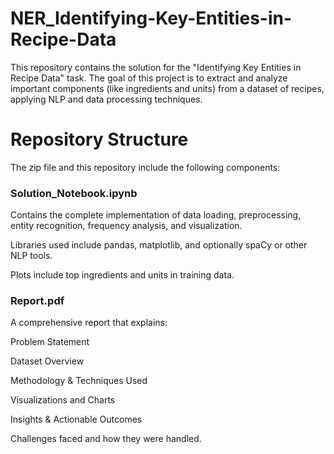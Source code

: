 # NER_Identifying-Key-Entities-in-Recipe-Data
This repository contains the solution for the "Identifying Key Entities in Recipe Data" task. The goal of this project is to extract and analyze important components (like ingredients and units) from a dataset of recipes, applying NLP and data processing techniques.

# Repository Structure
The zip file and this repository include the following components:

### Solution_Notebook.ipynb

Contains the complete implementation of data loading, preprocessing, entity recognition, frequency analysis, and visualization.

Libraries used include pandas, matplotlib, and optionally spaCy or other NLP tools.

Plots include top ingredients and units in training data.
### Report.pdf
A comprehensive report that explains:

Problem Statement

Dataset Overview

Methodology & Techniques Used

Visualizations and Charts

Insights & Actionable Outcomes

Challenges faced and how they were handled.
